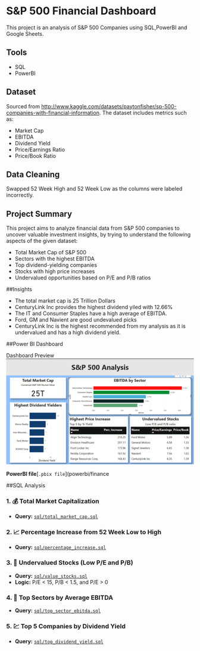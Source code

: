 # S&P 500 Financial Dashboard

This project is an analysis of S&P 500 Companies using SQL,PowerBI and Google Sheets.

## Tools
- SQL
- PowerBI

## Dataset
Sourced from http://www.kaggle.com/datasets/paytonfisher/sp-500-companies-with-financial-information. The dataset includes metrics such as:
- Market Cap
- EBITDA
- Dividend Yield
- Price/Earnings Ratio
- Price/Book Ratio

## Data Cleaning
 Swapped 52 Week High and 52 Week Low as the columns were labeled incorrectly.

## Project Summary

This project aims to analyze financial data from S&P 500 companies to uncover valuable investment insights, by trying to understand the following aspects of the given dataset:

- Total Market Cap of S&P 500
- Sectors with the highest EBITDA
- Top dividend-yielding companies
- Stocks with high price increases
- Undervalued opportunities based on P/E and P/B ratios

##Insights

- The total market cap is 25 Trillion Dollars
- CenturyLink Inc provides the highest dividend yiled with 12.66%
- The IT and Consumer Staples have a high average of EBITDA.
- Ford, GM and Navient are good undevalued picks
- CenturyLink Inc is the highest recommended from my analysis as it is undervalued and has a high dividend yield.


##Power BI Dashboard

Dashboard Preview
![Power BI Dashboard](powerbi/dashboard_preview.png)

**PowerBI file**[`.pbix file`](powerbi/finance

##SQL Analysis

### 1. 💰 Total Market Capitalization
- **Query:** [`sql/total_market_cap.sql`](sql/total_market_cap.sql)  



### 2. 📈 Percentage Increase from 52 Week Low to High
- **Query:** [`sql/percentage_increase.sql`](sql/percentage_increase.sql)  



### 3. 💸 Undervalued Stocks (Low P/E and P/B)
- **Query:** [`sql/value_stocks.sql`](sql/value_stocks.sql)  
- **Logic:** P/E < 15, P/B < 1.5, and P/E > 0  


### 4. 🏢 Top Sectors by Average EBITDA
- **Query:** [`sql/top_sector_ebitda.sql`](sql/top_sector_ebitda.sql)  


### 5. 💹 Top 5 Companies by Dividend Yield
- **Query:** [`sql/top_dividend_yield.sql`](sql/top_dividend_yield.sql)

  

